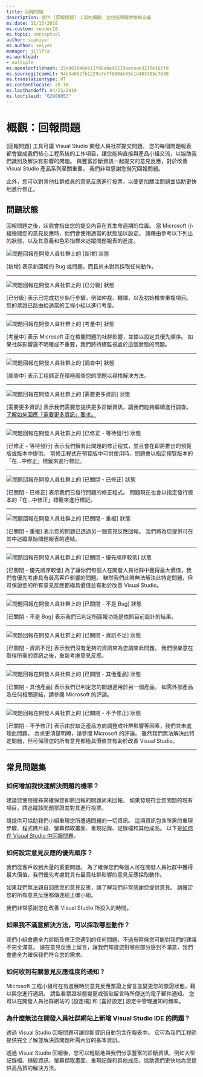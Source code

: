 ```yaml
---
title: 回報問題
description: 提供 [回報問題] 工具的概觀，並包括問題狀態和定義
ms.date: 11/15/2018
ms.custom: seodec18
ms.topic: conceptual
author: seaniyer
ms.author: seiyer
manager: jillfra
ms.workload:
- multiple
ms.openlocfilehash: 23ed63846eb11fd8eba95219aecaae3210e161fd
ms.sourcegitcommit: 94b3a052fb1229c7e7f8804b09c1d403385c7630
ms.translationtype: HT
ms.contentlocale: zh-TW
ms.lasthandoff: 04/23/2019
ms.locfileid: "62980053"
---
```

# <a name="overview-report-a-problem"></a>概觀：回報問題

[回報問題] 工具可讓 Visual Studio 開發人員社群提交問題。 您的每個問題報表都會變成我們核心工程系統的工作項目，讓您能夠直接與產品小組交流，以協助我們識別及解決有影響的問題。 與豐富診斷資訊一起提交的意見反應，對於改善 Visual Studio 產品系列至關重要。 我們非常感謝您撥冗回報問題。

此外，您可以對其他社群成員的意見反應進行投票，以便更加關注問題並協助更快地進行修正。

## <a name="problem-status"></a>問題狀態

回報問題之後，狀態會指出您的提交內容在其生命週期的位置。 當 Microsoft 小組檢閱您的意見反應時，他們會使用適當的狀態加以設定。  請藉由參考以下列出的狀態，以及其意義和色彩指標來追蹤問題報表的進度。

![問題回報在開發人員社群上的 [新增] 狀態](../ide/media/ProblemStates/New.jpg)

[新增] 表示新回報的 Bug 或問題，而且尚未對其採取任何動作。

- - -

![問題回報在開發人員社群上的 [已分級] 狀態](../ide/media/ProblemStates/Triaged.jpg)

[已分級] 表示已完成初步執行步驟，例如仲裁、轉譯，以及初始檢查重複項目。 您的票證已路由給適當的工程小組以進行考量。

- - -

![問題回報在開發人員社群上的 [考量中] 狀態](../ide/media/ProblemStates/UnderConsideration.jpg)

[考量中] 表示 Microsoft 正在檢閱問題的社群影響，並據以設定其優先順序。 如果社群影響還不明確或不重要，我們將持續監視處於這個狀態的問題。

- - -

![問題回報在開發人員社群上的 [調查中] 狀態](../ide/media/ProblemStates/UnderInvestigation.jpg)

[調查中] 表示工程師正在積極調查您的問題以尋找解決方法。

- - -

![問題回報在開發人員社群上的 [需要更多資訊] 狀態](../ide/media/ProblemStates/NeedMoreInfo.jpg)

[需要更多資訊] 表示我們需要您提供更多診斷資訊，讓我們能夠繼續進行調查。  [了解如何回應「需要更多資訊」要求。](./how-to-report-a-problem-with-visual-studio.md#when-further-information-is-needed-need-more-info)

- - -

![問題回報在開發人員社群上的 [已修正 - 等待發行] 狀態](../ide/media/ProblemStates/FixedPendingRelease.jpg)

[已修正 - 等待發行] 表示我們擁有此問題的修正程式，並且會在即將推出的預覽版或版本中提供。  當修正程式在預覽版中可供使用時，問題會以指定預覽版本的「在...中修正」標籤來進行標記。

- - -

![問題回報在開發人員社群上的 [已關閉 - 已修正] 狀態](../ide/media/ProblemStates/ClosedFixed.jpg)

[已關閉 - 已修正] 表示我們已發行問題的修正程式。 問題現在也會以指定發行版本的「在...中修正」標籤來進行標記。

- - -

![問題回報在開發人員社群上的 [已關閉 - 重複] 狀態](../ide/media/ProblemStates/ClosedDuplicate.jpg)

[已關閉 - 重複]  表示您的問題已透過另一個意見反應回報。 我們將為您提供可在其中追蹤原始問題報表的連結。

- - -

![問題回報在開發人員社群上的 [已關閉 - 優先順序較低] 狀態](../ide/media/ProblemStates/ClosedLowerPriority.jpg)

[已關閉 - 優先順序較低] 為了讓你們每個人在開發人員社群中獲得最大價值，我們會優先考慮具有最高客戶影響的問題。 雖然我們此時無法解決此特定問題，但可保證您的所有意見反應都極具價值並有助於改善 Visual Studio。

- - -

![問題回報在開發人員社群上的 [已關閉 - 不是 Bug] 狀態](../ide/media/ProblemStates/ClosedNotaBug.jpg)

[已關閉 - 不是 Bug] 表示我們已判定所回報功能是依照目前設計的結果。

- - -

![問題回報在開發人員社群上的 [已關閉 - 資訊不足] 狀態](../ide/media/ProblemStates/ClosedNotEnoughInfo.jpg)

[已關閉 - 資訊不足] 表示我們沒有足夠的資訊來為您調查此問題。 我們很樂意在取得所需的資訊之後，重新考慮意見反應。

- - -

![問題回報在開發人員社群上的 [已關閉 - 其他產品] 狀態](../ide/media/ProblemStates/ClosedOtherProduct.jpg)

[已關閉 - 其他產品] 表示我們已判定您的問題適用於另一個產品。 如需外部產品及任何相關連結，請參閱 Microsoft 的評論。

- - -

![問題回報在開發人員社群上的 [已關閉 - 不予修正] 狀態](../ide/media/ProblemStates/ClosedWontFix.jpg)

[已關閉 - 不予修正] 表示由於缺乏產品方向調整或社群影響等因素，我們並未處理此問題。 為求更清楚明瞭，請參閱 Microsoft 的評論。  雖然我們無法解決此特定問題，但可保證您的所有意見都極具價值並有助於改善 Visual Studio。

- - -

## <a name="faq"></a>常見問題集

### <a name="how-can-i-increase-the-chance-of-my-problem-getting-resolved-quickly"></a>如何增加我快速解決問題的機率？

建議您使用搜尋來確保您即將回報的問題尚未回報。 如果發現符合您問題的現有項目，請追蹤該問題票證並對其進行投票。

 請提供可協助我們小組重現您所遭遇問題的一切資訊。  這項資訊包含所需的重現步驟、程式碼片段、螢幕擷取畫面、重現記錄、記錄檔和其他成品。  以下是[如何在 Visual Studio 中回報問題](./how-to-report-a-problem-with-visual-studio.md)。

### <a name="how-is-my-feedback-prioritized"></a>如何設定意見反應的優先順序？

我們從客戶收到大量的重要問題。 為了確保您們每個人可在開發人員社群中獲得最大價值，我們優先考慮對具有最高社群影響的意見反應採取動作。

如果我們無法親自回應您的意見反應，請了解我們非常感謝您提供意見。 請確定您的所有意見反應都傳達給正確小組。

我們非常感謝您在改善 Visual Studio 所投入的時間。

### <a name="what-actions-can-i-take-if-im-not-satisfied-with-the-resolution"></a>如果我不滿意解決方法，可以採取哪些動作？

我們小組會盡全力診斷及修正您遇到的任何問題，不過有時候您可能對我們的建議不完全滿意。 請在意見反應上留言，讓我們知道您對哪些部分感到不滿意，我們會盡全力確保我們符合您的需求。

### <a name="how-will-i-get-notified-of-progress-on-my-feedback"></a>如何收到有關意見反應進度的通知？

Microsoft 工程小組可在有進展時於意見反應票證上留言並變更您的票證狀態，藉以與您進行通訊。 請監看票證狀態變更或張貼留言時所傳送的電子郵件通知。  您可以在開發人員社群網站的 [設定檔] 和 [喜好設定] 設定中管理通知的頻率。

### <a name="why-cant-i-add-a-problem-for-visual-studio-ide-on-the-developer-community-website"></a>為什麼無法在開發人員社群網站上新增 Visual Studio IDE 的問題？

透過 Visual Studio 回報問題可讓診斷資訊自動包含在報表中。 它可為我們工程師提供完全了解並解決該問題所需內容的基本資訊。

透過 Visual Studio 回報後，您可以輕鬆地與我們分享豐富的診斷資訊，例如大型記錄檔、損毀資訊、螢幕擷取畫面、重現記錄和其他成品，協助我們更快地為您提供高品質的解決方法。